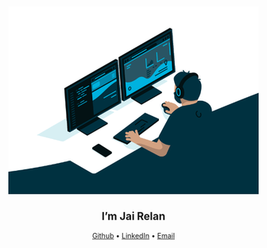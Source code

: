 <p align="center">
	<img src="https://github.com/JaiRelan/jairelan/blob/main/coding_guy_gif.gif" width=“24” height=“4”/>
</p>

<h2 align="center">I’m Jai Relan</h2>
<p align="center">
  <a href="https://github.com/JaiRelan">Github</a> •
  <a href="https://www.linkedin.com/in/jairelan/">LinkedIn</a> •
  <a href=“mailto:jairelan.2005@gmail.com”>Email</a>
</p>